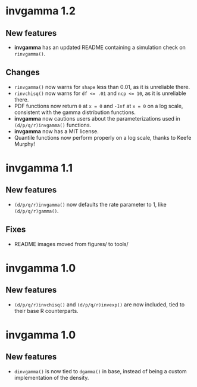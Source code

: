 # invgamma 1.2

## New features

* **invgamma** has an updated README containing a simulation check on `rinvgamma()`.
  
## Changes

* `rinvgamma()` now warns for `shape` less than 0.01, as it is unreliable there.
* `rinvchisq()` now warns for `df <= .01` and `ncp <= 10`, as it is unreliable there.
* PDF functions now return `0` at `x = 0` and `-Inf` at `x = 0` on a log scale, consistent with the gamma distribution functions.
* **invgamma** now cautions users about the parameterizations used in `(d/p/q/r)invgamma()` functions.
* **invgamma** now has a MIT license.
* Quantile functions now perform properly on a log scale, thanks to Keefe Murphy!


# invgamma 1.1

## New features

* `(d/p/q/r)invgamma()` now defaults the rate parameter to 1, like `(d/p/q/r)gamma()`.
  
## Fixes

* README images moved from figures/ to tools/





# invgamma 1.0

## New features

* `(d/p/q/r)invchisq()` and `(d/p/q/r)invexp()` are now included, tied to their base R counterparts.
  



# invgamma 1.0

## New features

* `dinvgamma()` is now tied to `dgamma()` in base, instead of being a custom implementation of the density.
  
